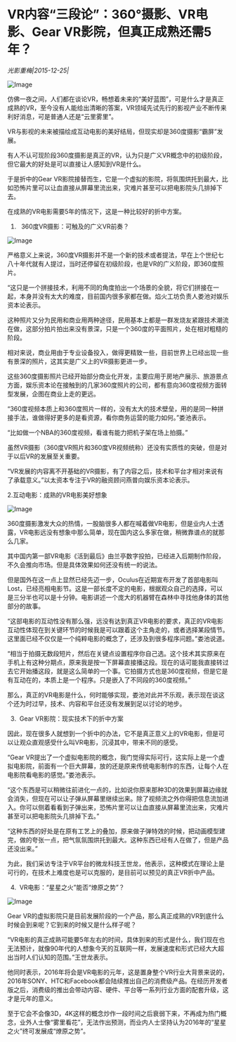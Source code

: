 # VR内容“三段论”：360°摄影、VR电影、Gear VR影院，但真正成熟还需5年？

*光影重梅|2015-12-25|*

![Image](http://static.ylzbl.com/uploads/ueditor/php/upload/image/20171011/1507711601303423.jpeg)

仿佛一夜之间，人们都在谈论VR，畅想着未来的“美好蓝图”，可是什么才是真正成熟的VR，至今没有人能给出清晰的答案，VR领域先试先行的影视产业不断传来利好消息，可是普通人还是“云里雾里”。

VR与影视的未来被描绘成互动电影的美好结局，但现实却是360度摄影“霸屏”发展。

有人不认可现阶段360度摄影是真正的VR，认为只是广义VR概念中的初级阶段，但它最大的好处是可以直接让人感知到VR是什么。

于是折中的Gear VR影院接替而生，它是一个虚拟的影院，将氛围烘托到最大，比如恐怖片里可以让血直接从屏幕里流出来，灾难片甚至可以把电影院头几排掉下去。

在成熟的VR电影需要5年的情况下，这是一种比较好的折中方案。

1.   360度VR摄影：可触及的广义VR前奏？

![Image](http://si1.go2yd.com/get-image/0HOKGmZVm08)

严格意义上来说，360度VR摄影并不是一个新的技术或者提法，早在上个世纪七八十年代就有人提过，当时还停留在初级阶段，也是VR的广义阶段，即360度照片。

“这只是一个拼接技术，利用不同的角度拍出一个场景的全貌，将它们拼接在一起，本身并没有太大的难度，目前国内很多家都在做。焰火工坊负责人娄池对娱乐资本论表示。

这种照片又分为民用和商业用两种途径，民用基本上都是一群发烧友紧跟技术潮流在做，这部分拍片拍出来没有景深，只是一个360度的平面照片，处在相对粗糙的阶段。

相对来说，商业用由于专业设备投入，做得更精致一些，目前世界上已经出现一些有景深的照片，这其实是广义上的VR摄影更进一步。

这些360度摄影照片已经开始部分商业化开发，主要应用于房地产展示、旅游景点方面，娱乐资本论在接触到的几家360度照片的公司，都有意向360度视频方面转型发展，企图在商业上走的更远。

“360度视频本质上和360度照片一样的，没有太大的技术壁垒，用的是同一种拼接手法，谁做得好更多的是看资源，看你商务运营的能力如何。”娄池表示。

“比如做一个NBA的360度视频，看谁有能力把机子架在场上拍摄。”

虽然VR摄影（360度VR照片和360度VR视频统称）还没有实质性的突破，但是对于以后VR的发展至关重要。

“VR发展的内容离不开基础的VR摄影，有了内容之后，技术和平台才相对来说有了承载意义。”以太资本专注于VR的融资顾问燕普向娱乐资本论表示。

2.互动电影：成熟的VR电影美好想象

![Image](http://si1.go2yd.com/get-image/0HOKGjt4CyO)

360度摄影激发大众的热情，一股脑很多人都在喊着做VR电影，但是业内人士透露，VR电影远没有想象中那么简单，现在国内这么多家在做，稍微靠谱点的就那么几家。

其中国内第一部VR电影《活到最后》由兰亭数字投拍，已经进入后期制作阶段，不久会推向市场。但是具体效果如何还没有统一的说法。

但是国外在这一点上显然已经先迈一步，Oculus在近期宣布开发了首部电影叫Lost，已经亮相电影节。这是一部长度不定的电影，根据观众自己的选择，可以是三分半也可以是十分钟。电影讲述一个庞大的机器臂在森林中寻找他身体的其他部分的故事。

“这部电影的互动性没有那么强，远没有达到真正VR电影的要求，真正的VR电影互动性体现在到关键环节的时候我是可以跟着这个主角走的，或者选择某段情节。这里面已经不仅仅是一个纯粹电影的概念了，还涉及到很多程序问题。”娄池说道。

“相当于拍摄无数段短片，然后在关键点设置程序你自己选。这个技术其实原来在手机上有这种分期点，原来我是按一下屏幕直接播这段。现在的话可能我直接转过去它开始播这段，就是这么简单的一个事。它拍摄方式也是360度视频，但是它是有互动在的，本质上是一个程序。只是嵌入了不同段的360度视频。”

那么，真正的VR电影是什么，何时能够实现，娄池对此并不乐观，表示现在谈这个还为时过早，技术、内容和平台还没有发展到足以讨论的地步。

3.  Gear VR影院：现实技术下的折中方案

因此，现在很多人就想到一个折中的办法，它不是真正意义上的VR电影，但是可以让观众直观感受什么叫VR电影，沉浸其中，带来不同的感受。

“Gear VR提出了一个虚拟电影院的概念，我门觉得实际可行，这实际上是一个虚拟电影院，前面有一个巨大屏幕，放的还是原来传统电影制作的东西，让每个人在电影院看电影的感觉。”娄池表示。

“这个东西是可以稍微往前进化一点的，比如说你原来那种3D的效果到屏幕边缘就会消失，但现在可以让子弹从屏幕里继续出来。除了视频流之外你得把信息流加进入。你可以侧着看看到子弹出来，恐怖片里可以让血直接从屏幕里流出来，灾难片甚至可以把电影院头几排掉下去。”

“这种东西的好处是在原有工艺上的叠加，原来做子弹特效的时候，把动画模型建完，做的夸张一点，把气氛氛围烘托到最大。这种东西已经有人在做了，但是产品还没出来。”

为此，我们采访专注于VR平台的微龙科技王世龙，他表示，这种模式在理论上是可行的，在技术上难度也是可以克服的，是目前可以预见的真正VR折中产品。

4.  VR电影：“星星之火”能否“燎原之势”？

![Image](http://si1.go2yd.com/get-image/0HOKGicl9g8)

Gear VR的虚拟影院只是目前发展阶段的一个产品，那么真正成熟的VR到底什么时候会到来呢？它到来的时候又是什么样子呢？

“VR电影的真正成熟可能要5年左右的时间，具体到来的形式是什么，我们现在也无法预计，就像90年代的人想象今天的互联网一样，发展速度和形式已经大大超出当时人们认知的范围。”王世龙表示。

他同时表示，2016年将会是VR电影的元年，这是置身整个VR行业大背景来说的，2016年SONY、HTC和Facebook都会陆续推出自己的消费级产品。在经历开发者版之后，消费级的推出会带动内容、硬件、平台等一系列行业方面的配套升级，这才是元年的意义。

至于它会不会像3D，4K这样的概念炒作一段时间之后衰弱下来，不再成为热门概念，业外人士像“雾里看花”，无法作出预测，而业内人士坚持认为2016年的“星星之火”终可发展成“燎原之势”。

